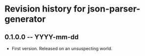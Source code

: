 # Revision history for json-parser-generator

## 0.1.0.0  -- YYYY-mm-dd

* First version. Released on an unsuspecting world.
